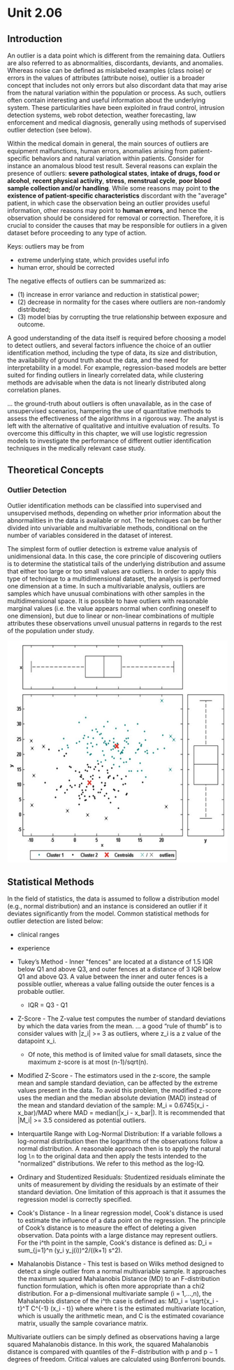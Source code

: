 # Unit 2.06

## Introduction

An outlier is a data point which is different from the remaining data. Outliers are also referred to as abnormalities, discordants, deviants, and anomalies. Whereas noise can be defined as mislabeled examples (class noise) or errors in the values of attributes (attribute noise), outlier is a broader concept that includes not only errors but also discordant data that may arise from the natural variation within the population or process. As such, outliers often contain interesting and useful information about the underlying system. These particularities have been exploited in fraud control, intrusion detection systems, web robot detection, weather forecasting, law enforcement and medical diagnosis, generally using methods of supervised outlier detection (see below).

Within the medical domain in general, the main sources of outliers are equipment malfunctions, human errors, anomalies arising from patient-specific behaviors and natural variation within patients. Consider for instance an anomalous blood test result. Several reasons can explain the presence of outliers: **severe pathological states**, **intake of drugs, food or alcohol**, **recent physical activity**, **stress**, **menstrual cycle**, **poor blood sample collection and/or handling**. While some reasons may point to **the existence of patient-specific characteristics** discordant with the "average" patient, in which case the observation being an outlier provides useful information, other reasons may point to **human errors**, and hence the observation should be considered for removal or correction. Therefore, it is crucial to consider the causes that may be responsible for outliers in a given dataset before proceeding to any type of action.

Keys: outliers may be from
  * extreme underlying state, which provides useful info
  * human error, should be corrected
  
The negative effects of outliers can be summarized as: 
  * (1) increase in error variance and reduction in statistical power; 
  * (2) decrease in normality for the cases where outliers are non-randomly distributed; 
  * (3) model bias by corrupting the true relationship between exposure and outcome.

A good understanding of the data itself is required before choosing a model to detect outliers, and several factors influence the choice of an outlier identification method, including the type of data, its size and distribution, the availability of ground truth about the data, and the need for interpretability in a model. For example, regression-based models are better suited for finding outliers in linearly correlated data, while clustering methods are advisable when the data is not linearly distributed along correlation planes.

... the ground-truth about outliers is often unavailable, as in the case of unsupervised scenarios, hampering the use of quantitative methods to assess the effectiveness of the algorithms in a rigorous way. The analyst is left with the alternative of qualitative and intuitive evaluation of results. To overcome this difficulty in this chapter, we will use logistic regression models to investigate the performance of different outlier identification techniques in the medically relevant case study.

## Theoretical Concepts

### Outlier Detection

Outlier identification methods can be classified into supervised and unsupervised methods, depending on whether prior information about the abnormalities in the data is available or not. The techniques can be further divided into univariable and multivariable methods, conditional on the number of variables considered in the dataset of interest.

The simplest form of outlier detection is extreme value analysis of unidimensional data. In this case, the core principle of discovering outliers is to determine the statistical tails of the underlying distribution and assume that either too large or too small values are outliers. In order to apply this type of technique to a multidimensional dataset, the analysis is performed one dimension at a time. In such a multivariable analysis, outliers are samples which have unusual combinations with other samples in the multidimensional space. It is possible to have outliers with reasonable marginal values (i.e. the value appears normal when confining oneself to one dimension), but due to linear or non-linear combinations of multiple attributes these observations unveil unusual patterns in regards to the rest of the population under study.

![outliers](https://github.com/tatpongkatanyukul/Collaborative/blob/main/Selection_003.jpg)

## Statistical Methods

In the field of statistics, the data is assumed to follow a distribution model (e.g., normal distribution) and an instance is considered an outlier if it deviates significantly from the model. Common statistical methods for outlier detection are listed below:
  * clinical ranges
  * experience
  * Tukey’s Method - Inner "fences" are located at a distance of 1.5 IQR below Q1 and above Q3, and outer fences at a distance of 3 IQR below Q1 and above Q3. A value between the inner and outer fences is a possible outlier, whereas a value falling outside the outer fences is a probable outlier.
    * IQR = Q3 - Q1
  * Z-Score -  The Z-value test computes the number of standard deviations by which the data varies from the mean. ... a good “rule of thumb” is to consider values with |z_i| >= 3 as outliers, where z_i is a z value of the datapoint x_i. 
    * Of note, this method is of limited value for small datasets, since the maximum z-score is at most (n-1)/sqrt(n).
  * Modified Z-Score - The estimators used in the z-score, the sample mean and sample standard deviation, can be affected by the extreme values present in the data. To avoid this problem, the modified z-score uses the median and the median absolute deviation (MAD) instead of the mean and standard deviation of the sample:
  M_i = 0.6745(x_i - x_bar)/MAD
where MAD = median(|x_i - x_bar|).
It is recommended that |M_i| >= 3.5 considered as potential outliers.

  * Interquartile Range with Log-Normal Distribution: If a variable follows a log-normal distribution then the logarithms of the observations follow a normal distribution. A reasonable approach then is to apply the natural log ```ln``` to the original data and then apply the tests intended to the "normalized" distributions. We refer to this method as the log-IQ.

  * Ordinary and Studentized Residuals: Studentized residuals eliminate the units of measurement by dividing the residuals by an estimate of their standard deviation. One limitation of this approach is that it assumes the regression model is correctly specified.
  * Cook's Distance -  In a linear regression model, Cook's distance is used to estimate the influence of a data point on the regression. The principle of Cook’s distance is to measure the effect of deleting a given observation. Data points with a large distance may represent outliers. For the i^th point in the sample, Cook's distance is defined as:
D_i = sum_{j=1}^n (y_i y_j(i))^2/((k+1) s^2).

  * Mahalanobis Distance - This test is based on Wilks method designed to detect a single outlier from a normal multivariable sample. It approaches the maximum squared Mahalanobis Distance (MD) to an F-distribution function formulation, which is often more appropriate than a chi2 distribution. For a p-dimensional multivariate sample  (i = 1,…,n), the Mahalanobis distance of the i^th case is defined as:
  MD_i = \sqrt{x_i - t}^T C^{-1} (x_i - t)}
where where t is the estimated multivariate location, which is usually the arithmetic mean, and C is the estimated covariance matrix, usually the sample covariance matrix.

Multivariate outliers can be simply defined as observations having a large squared Mahalanobis distance. In this work, the squared Mahalanobis distance is compared with quantiles of the F-distribution with p and p − 1 degrees of freedom. Critical values are calculated using Bonferroni bounds.  
  
  
  
